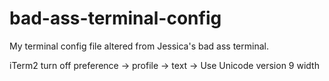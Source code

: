 # bad-ass-terminal-config
My terminal config file altered from Jessica's bad ass terminal.

iTerm2 turn off preference -> profile -> text -> Use Unicode version 9 width
